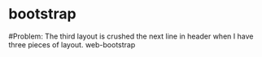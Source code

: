 # bootstrap
#Problem: The third layout is crushed the next line in header when I have three pieces of layout. 
web-bootstrap
